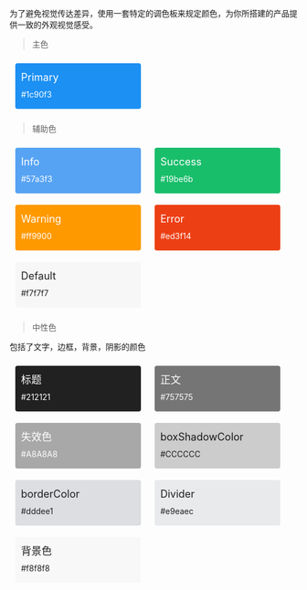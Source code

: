 为了避免视觉传达差异，使用一套特定的调色板来规定颜色，为你所搭建的产品提供一致的外观视觉感受。

> 主色

<html>
    <style type="text/css">
        .card {
            display: inline-block;
            margin: 10px;
            color: #fff;
            padding: 10px;
            width: 200px;
            border-radius: 4px;
            line-height: 30px;
            font-size: 18px;
        }
    </style>
    <div class="card" style="background-color: #1c90f3;">
        Primary
        <div style="font-size: 14px;">#1c90f3</div>
    </div>
</html>

> 辅助色

<html>
    <style type="text/css">
        .card {
            display: inline-block;
            margin: 10px;
            color: #fff;
            padding: 10px;
            width: 200px;
            border-radius: 4px;
            line-height: 30px;
            font-size: 18px;
        }
    </style>
    <div class="card" style="background-color: #57a3f3;">
        Info
        <div style="font-size: 14px;">#57a3f3</div>
    </div>
    <div class="card" style="background-color: #19be6b;">
        Success
        <div style="font-size: 14px;">#19be6b</div>
    </div>
    <div class="card" style="background-color: #ff9900;">
        Warning
        <div style="font-size: 14px;">#ff9900</div>
    </div>
    <div class="card" style="background-color: #ed3f14;">
        Error
        <div style="font-size: 14px;">#ed3f14</div>
    </div>
    <div class="card" style="background-color: #f7f7f7; color: rgba(0,0,0,0.87)">
        Default
        <div style="font-size: 14px;">#f7f7f7</div>
    </div>
</html>

> 中性色

包括了文字，边框，背景，阴影的颜色

<html>
    <style type="text/css">
        .card {
            display: inline-block;
            margin: 10px;
            color: #fff;
            padding: 10px;
            width: 200px;
            border-radius: 4px;
            line-height: 30px;
            font-size: 18px;
        }
    </style>
    <div class="card" style="background-color: #212121;">
        标题
        <div style="font-size: 14px;">#212121</div>
    </div>
    <div class="card" style="background-color: #757575;">
        正文
        <div style="font-size: 14px;">#757575</div>
    </div>
    <div class="card" style="background-color: #A8A8A8;">
        失效色
        <div style="font-size: 14px;">#A8A8A8</div>
    </div>
    <div class="card" style="background-color: #CCCCCC;color: rgba(0,0,0,0.87)">
        boxShadowColor
        <div style="font-size: 14px;">#CCCCCC</div>
    </div>
    <div class="card" style="background-color: #dddee1;color: rgba(0,0,0,0.87)">
        borderColor
        <div style="font-size: 14px;">#dddee1</div>
    </div>
    <div class="card" style="background-color: #e9eaec;color: rgba(0,0,0,0.87)">
        Divider
        <div style="font-size: 14px;">#e9eaec</div>
    </div>
    <div class="card" style="background-color: #f8f8f8;color: rgba(0,0,0,0.87)">
        背景色
        <div style="font-size: 14px;">#f8f8f8</div>
    </div>
</html>
